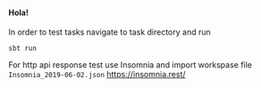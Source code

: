#### Hola!

In order to test tasks navigate to task directory and run 

`
    sbt run
`

For http api response test use Insomnia and import workspase file `Insomnia_2019-06-02.json`
https://insomnia.rest/